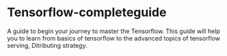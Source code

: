 # Tensorflow-completeguide

A guide to begin your journey to master the Tensorflow.
This guide will help you to learn from basics of tensorflow to the advanced topics of tensorflow serving, Ditributing strategy.
